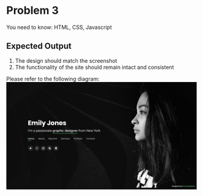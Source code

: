 # Problem 3
You need to know: HTML, CSS, Javascript

## Expected Output
1. The design should match the screenshot
2. The functionality of the site should remain intact and consistent

Please refer to the following diagram:
![Expected Output](https://github.com/debug-ducky/problem-4/blob/master/doc/expected-output.png)
